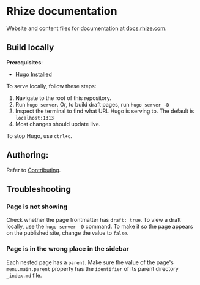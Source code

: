 # Rhize documentation

Website and content files for documentation at [docs.rhize.com](https://docs.rhize.com).

## Build locally

**Prerequisites**:
- [Hugo Installed](https://gohugo.io/installation/)


To serve locally, follow these steps:

1. Navigate to the root of this repository.
2. Run `hugo server`. Or, to build draft pages, run `hugo server -D`
3. Inspect the terminal to find what URL Hugo is serving to. The default is `localhost:1313`
4. Most changes should update live.

To stop Hugo, use `ctrl+c`.

## Authoring:

Refer to [Contributing](CONTRIBUTING.md).


## Troubleshooting

### Page is not showing

Check whether the page frontmatter has `draft: true`.
To view a draft locally, use the `hugo server -D` command.
To make it so the page appears on the published site, change the value to `false`.

### Page is in the wrong place in the sidebar

Each nested page has a `parent`. Make sure the value of the page's `menu.main.parent` property has the `identifier` of its parent directory `_index.md` file.

